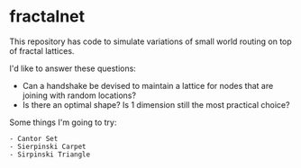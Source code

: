 # fractalnet

This repository has code to simulate variations of small world routing on top of fractal lattices.

I'd like to answer these questions:

- Can a handshake be devised to maintain a lattice for nodes that are joining with random locations?
- Is there an optimal shape? Is 1 dimension still the most practical choice?

Some things I'm going to try:

	- Cantor Set
	- Sierpinski Carpet
	- Sirpinski Triangle



